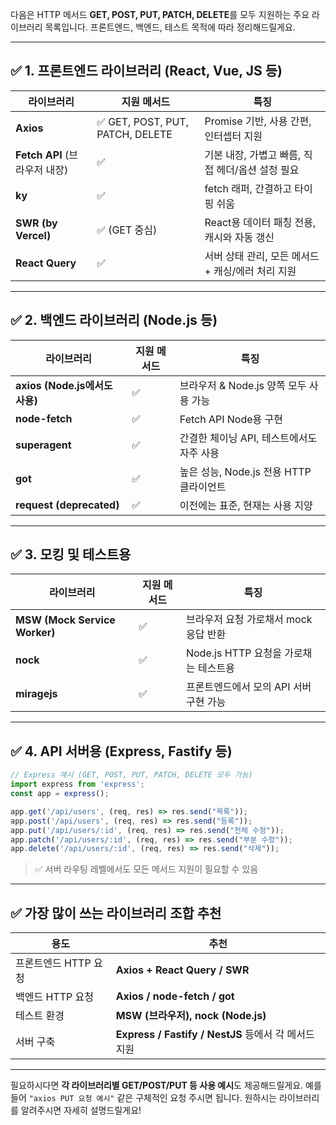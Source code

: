 다음은 HTTP 메서드 **GET, POST, PUT, PATCH, DELETE**를 모두 지원하는 주요 라이브러리 목록입니다. 프론트엔드, 백엔드, 테스트 목적에 따라 정리해드릴게요.

---

## ✅ 1. **프론트엔드 라이브러리 (React, Vue, JS 등)**

| 라이브러리                   | 지원 메서드                          | 특징                             |
| ----------------------- | ------------------------------- | ------------------------------ |
| **Axios**               | ✅ GET, POST, PUT, PATCH, DELETE | Promise 기반, 사용 간편, 인터셉터 지원     |
| **Fetch API** (브라우저 내장) | ✅                               | 기본 내장, 가볍고 빠름, 직접 헤더/옵션 설정 필요  |
| **ky**                  | ✅                               | fetch 래퍼, 간결하고 타이핑 쉬움          |
| **SWR (by Vercel)**     | ✅ (GET 중심)                      | React용 데이터 패칭 전용, 캐시와 자동 갱신    |
| **React Query**         | ✅                               | 서버 상태 관리, 모든 메서드 + 캐싱/에러 처리 지원 |

---

## ✅ 2. **백엔드 라이브러리 (Node.js 등)**

| 라이브러리                     | 지원 메서드 | 특징                           |
| ------------------------- | ------ | ---------------------------- |
| **axios (Node.js에서도 사용)** | ✅      | 브라우저 & Node.js 양쪽 모두 사용 가능   |
| **node-fetch**            | ✅      | Fetch API Node용 구현           |
| **superagent**            | ✅      | 간결한 체이닝 API, 테스트에서도 자주 사용    |
| **got**                   | ✅      | 높은 성능, Node.js 전용 HTTP 클라이언트 |
| **request (deprecated)**  | ✅      | 이전에는 표준, 현재는 사용 지양           |

---

## ✅ 3. **모킹 및 테스트용**

| 라이브러리                         | 지원 메서드 | 특징                         |
| ----------------------------- | ------ | -------------------------- |
| **MSW (Mock Service Worker)** | ✅      | 브라우저 요청 가로채서 mock 응답 반환    |
| **nock**                      | ✅      | Node.js HTTP 요청을 가로채는 테스트용 |
| **miragejs**                  | ✅      | 프론트엔드에서 모의 API 서버 구현 가능    |

---

## ✅ 4. **API 서버용 (Express, Fastify 등)**

```ts
// Express 예시 (GET, POST, PUT, PATCH, DELETE 모두 가능)
import express from 'express';
const app = express();

app.get('/api/users', (req, res) => res.send("목록"));
app.post('/api/users', (req, res) => res.send("등록"));
app.put('/api/users/:id', (req, res) => res.send("전체 수정"));
app.patch('/api/users/:id', (req, res) => res.send("부분 수정"));
app.delete('/api/users/:id', (req, res) => res.send("삭제"));
```

> ✅ 서버 라우팅 레벨에서도 모든 메서드 지원이 필요할 수 있음

---

## ✅ 가장 많이 쓰는 라이브러리 조합 추천

| 용도            | 추천                                          |
| ------------- | ------------------------------------------- |
| 프론트엔드 HTTP 요청 | **Axios + React Query / SWR**               |
| 백엔드 HTTP 요청   | **Axios / node-fetch / got**                |
| 테스트 환경        | **MSW (브라우저), nock (Node.js)**              |
| 서버 구축         | **Express / Fastify / NestJS** 등에서 각 메서드 지원 |

---

필요하시다면 **각 라이브러리별 GET/POST/PUT 등 사용 예시**도 제공해드릴게요.
예를 들어 `"axios PUT 요청 예시"` 같은 구체적인 요청 주시면 됩니다.
원하시는 라이브러리를 알려주시면 자세히 설명드릴게요!
